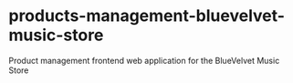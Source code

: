 # products-management-bluevelvet-music-store
Product management frontend web application for the BlueVelvet Music Store
